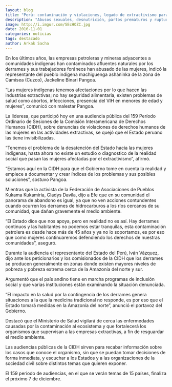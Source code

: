 ```yaml
---
layout: blog
title: "Perú: contaminación y violaciones, legado de extractivismo para mujeres de Amazonía"
description: "Abusos sexuales, desnutrición, partos prematuros y ruptura familiar son algunos de los daños causados por las empresas extractivas en la Amazonía del Perú, por los que hoy mujeres activistas e indígenas reclamaron protección del Estado a sus derechos y al medio ambiente"
image: http://i.imgur.com/SEcHOZC.jpg
date: 2016-11-01
categories: noticias
tags: destacado
author: Arkak Sacha
---
```


En los últimos años, las empresas petroleras y mineras adyacentes a comunidades indígenas han contaminados afluentes naturales por los derrames y sus trabajadores foráneos han abusado de las mujeres, indicó la representante del pueblo indígena machiguenga asháninka de la zona de Camisea (Cuzco), Jackeline Binari Pangoa.

“Las mujeres indígenas tenemos afectaciones por lo que hacen las industrias extractivas; no hay seguridad alimentaria, existen problemas de salud como abortos, infecciones, presencia del VIH en menores de edad y mujeres”, comunicó con malestar Pangoa.

La lideresa, que participó hoy en una audiencia pública del 159 Período Ordinario de Sesiones de la Comisión Interamericana de Derechos Humanos (CIDH), sobre denuncias de violaciones de derechos humanos de las mujeres en las actividades extractivas, se quejó que el Estado peruano las tiene invisibilizadas.

“Tenemos el problema de la desatención del Estado hacia las mujeres indígenas, hasta ahora no existe un estudio o diagnostico de la realidad social que pasan las mujeres afectadas por el extractivismo”, afirmó.

“Estamos aquí en la CIDH para que el Gobierno tome en cuenta la realidad y empiece a documentar y crear índices de los problemas y sus posibles soluciones”, sostuvo Pangoa.

Mientras que la activista de la Federación de Asociaciones de Pueblos Kukama Kukamiria, Gladys Davila, dijo a Efe que en su comunidad el panorama de abandono es igual, ya que no ven acciones contundentes cuando ocurren los derrames de hidrocarburos a los ríos cercanos de su comunidad, que dañan gravemente el medio ambiente.

“El Estado dice que nos apoya, pero en realidad no es así. Hay derrames continuos y las habitantes no podemos estar tranquilas, esta contaminación petrolera es desde hace más de 45 años y ya no lo soportamos, es por eso que como mujeres continuaremos defendiendo los derechos de nuestras comunidades”, aseguró.

Durante la audiencia el representante del Estado del Perú, Iván Vázquez, dijo ante los peticionarios y los comisionados de la CIDH que los derrames se producen generalmente en zonas donde existen mayores niveles de pobreza y pobreza extrema cerca de la Amazonía del norte y sur.

Argumentó que el país andino tiene en marcha programas de inclusión social y que varias instituciones están examinando la situación denunciada.

“El impacto en la salud por la contingencia de los derrames genera situaciones a la que la medicina tradicional no responde, es por eso que el Estado tomará medidas en la Amazonía del norte”, anunció el portavoz del Gobierno.

Destacó que el Ministerio de Salud vigilará de cerca las enfermedades causadas por la contaminación al ecosistema y que fortalecerá los organismos que supervisan a las empresas extractivas, a fin de resguardar el medio ambiente.

Las audiencias públicas de la CIDH sirven para recabar información sobre los casos que conoce el organismo, sin que se puedan tomar decisiones de forma inmediata, y escuchar a los Estados y a las organizaciones de la sociedad civil sobre distintos temas que quieren exponer.

El 159 periodo de audiencias, en el que se verán temas de 15 países, finaliza el próximo 7 de diciembre. 
